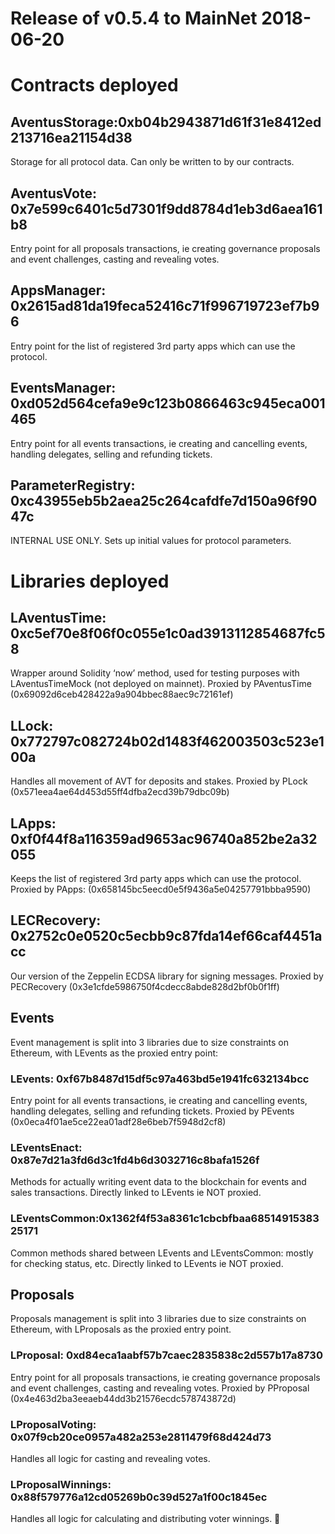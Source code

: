 # Release of v0.5.4 to MainNet 2018-06-20

# Contracts deployed
## AventusStorage:0xb04b2943871d61f31e8412ed213716ea21154d38
Storage for all protocol data. Can only be written to by our contracts.
## AventusVote: 0x7e599c6401c5d7301f9dd8784d1eb3d6aea161b8
Entry point for all proposals transactions, ie creating governance proposals and event challenges, casting and revealing votes.
## AppsManager: 0x2615ad81da19feca52416c71f996719723ef7b96
Entry point for the list of registered 3rd party apps which can use the protocol.
## EventsManager: 0xd052d564cefa9e9c123b0866463c945eca001465
Entry point for all events transactions, ie creating and cancelling events, handling delegates, selling and refunding tickets.
## ParameterRegistry: 0xc43955eb5b2aea25c264cafdfe7d150a96f9047c
INTERNAL USE ONLY. Sets up initial values for protocol parameters.

# Libraries deployed
## LAventusTime: 0xc5ef70e8f06f0c055e1c0ad3913112854687fc58
Wrapper around Solidity ‘now’ method, used for testing purposes with LAventusTimeMock (not deployed on mainnet).
Proxied by PAventusTime (0x69092d6ceb428422a9a904bbec88aec9c72161ef)
## LLock: 0x772797c082724b02d1483f462003503c523e100a
Handles all movement of AVT for deposits and stakes.
Proxied by PLock (0x571eea4ae64d453d55ff4dfba2ecd39b79dbc09b)
## LApps: 0xf0f44f8a116359ad9653ac96740a852be2a32055
Keeps the list of registered 3rd party apps which can use the protocol.
Proxied by PApps: (0x658145bc5eecd0e5f9436a5e04257791bbba9590)
## LECRecovery: 0x2752c0e0520c5ecbb9c87fda14ef66caf4451acc
Our version of the Zeppelin ECDSA library for signing messages.
Proxied by PECRecovery (0x3e1cfde5986750f4cdecc8abde828d2bf0b0f1ff)
## Events
Event management is split into 3 libraries due to size constraints on Ethereum, with LEvents as the proxied entry point:
### LEvents: 0xf67b8487d15df5c97a463bd5e1941fc632134bcc
Entry point for all events transactions, ie creating and cancelling events, handling delegates, selling and refunding tickets.
Proxied by PEvents (0x0eca4f01ae5ce22ea01adf28e6beb7f5948d2cf8)
### LEventsEnact: 0x87e7d21a3fd6d3c1fd4b6d3032716c8bafa1526f
Methods for actually writing event data to the blockchain for events and sales transactions. Directly linked to LEvents ie NOT proxied.
### LEventsCommon:0x1362f4f53a8361c1cbcbfbaa6851491538325171
Common methods shared between LEvents and LEventsCommon: mostly for checking status, etc. Directly linked to LEvents ie NOT proxied.
## Proposals
Proposals management is split into 3 libraries due to size constraints on Ethereum, with LProposals as the proxied entry point.
### LProposal: 0xd84eca1aabf57b7caec2835838c2d557b17a8730
Entry point for all proposals transactions, ie creating governance proposals and event challenges, casting and revealing votes.
Proxied by PProposal (0x4e463d2ba3eeaeb44dd3b21576ecdc578743872d)
### LProposalVoting: 0x07f9cb20ce0957a482a253e2811479f68d424d73
Handles all logic for casting and revealing votes.
### LProposalWinnings: 0x88f579776a12cd05269b0c39d527a1f00c1845ec
Handles all logic for calculating and distributing voter winnings.

